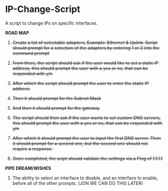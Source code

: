 # IP-Change-Script
A script to change IPs on specific interfaces.

<b>ROAD MAP</b>
<s>
1. Create a list of selectable adapters, Example: Ethernet & Uplink. Script should prompt for a selection of the adapters by entering 1 or 2 into the command prompt

2. From there, the script should ask if the user would like to set a static IP address, this should prompt the user with a yes or no, that can be responded with y/n

3. After which the script should prompt the user to enter the static IP address.

4. Then it should prompt for the Subnet Mask

5. And then it should prompt for the gateway

6. The script should then ask if the user wants to set custom DNS servers, this should prompt the user with a yes or no, that can be responded with y/n

7. After which it should prompt the user to input the first DNS server. Then it should prompt for a second one, but the second one should not require a response.

8. Once completed, the scipt should validate the settings via a Ping of 1.1.1.1</s>

<b>PIPE DREAM/WISHES</b>

1. The ability to select an interface to disable, and an interface to enable, before all of the other prompts. (JON WE CAN DO THIS LATER)
